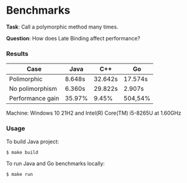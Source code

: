 # Benchmarks

**Task**: Call a polymorphic method many times.

**Question**: How does Late Binding affect performance?

### Results

Case | Java | C++ | Go 
------ | ------ | ------ | ------ 
Polimorphic | 8.648s | 32.642s | 17.574s 
No polimorphism | 6.360s | 29.822s | 2.907s
Performance gain | 35.97% | 9.45% | 504,54%

Machine: Windows 10 21H2 and Intel(R) Core(TM) i5-8265U at 1.60GHz

### Usage

To build Java project:
```bash
$ make build
```

To run Java and Go benchmarks locally:
```bash
$ make run
```
